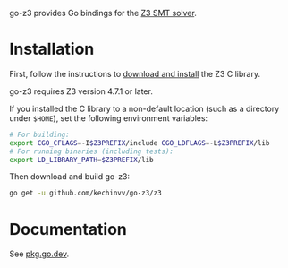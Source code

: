 go-z3 provides Go bindings for
the [Z3 SMT solver](https://github.com/Z3Prover/z3).

Installation
============

First, follow the instructions to
[download and install](https://github.com/Z3Prover/z3/blob/master/README.md)
the Z3 C library.

go-z3 requires Z3 version 4.7.1 or later.

If you installed the C library to a non-default location (such as a
directory under `$HOME`), set the following environment variables:

```sh
# For building:
export CGO_CFLAGS=-I$Z3PREFIX/include CGO_LDFLAGS=-L$Z3PREFIX/lib
# For running binaries (including tests):
export LD_LIBRARY_PATH=$Z3PREFIX/lib
```

Then download and build go-z3:

```sh
go get -u github.com/kechinvv/go-z3/z3
```

Documentation
=============

See [pkg.go.dev](https://pkg.go.dev/github.com/aclements/go-z3/z3).
